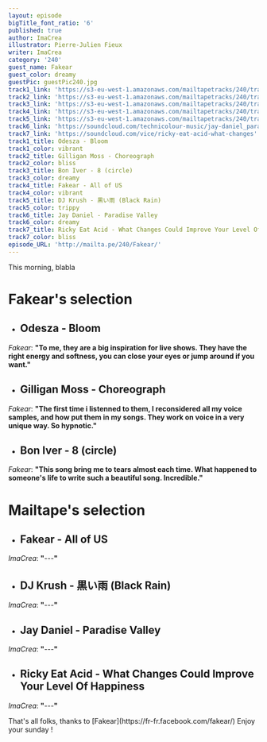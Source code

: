 ```yaml
---
layout: episode
bigTitle_font_ratio: '6'
published: true
author: ImaCrea
illustrator: Pierre-Julien Fieux
writer: ImaCrea
category: '240'
guest_name: Fakear
guest_color: dreamy
guestPic: guestPic240.jpg
track1_link: 'https://s3-eu-west-1.amazonaws.com/mailtapetracks/240/track1.mp3'
track2_link: 'https://s3-eu-west-1.amazonaws.com/mailtapetracks/240/track2.mp3'
track3_link: 'https://s3-eu-west-1.amazonaws.com/mailtapetracks/240/track3.mp3'
track4_link: 'https://s3-eu-west-1.amazonaws.com/mailtapetracks/240/track4.mp3'
track5_link: 'https://s3-eu-west-1.amazonaws.com/mailtapetracks/240/track5.mp3'
track6_link: 'https://soundcloud.com/technicolour-music/jay-daniel_paradise-valley'
track7_link: 'https://soundcloud.com/vice/ricky-eat-acid-what-changes'
track1_title: Odesza - Bloom
track1_color: vibrant
track2_title: Gilligan Moss - Choreograph
track2_color: bliss
track3_title: Bon Iver - 8 (circle)
track3_color: dreamy
track4_title: Fakear - All of US
track4_color: vibrant
track5_title: DJ Krush - 黒い雨 (Black Rain)
track5_color: trippy
track6_title: Jay Daniel - Paradise Valley
track6_color: dreamy
track7_title: Ricky Eat Acid - What Changes Could Improve Your Level Of Happiness
track7_color: bliss
episode_URL: 'http://mailta.pe/240/Fakear/'
---
```

<p id="introduction">This morning, blabla</p>


# Fakear's selection

+ ## Odesza - Bloom
_Fakear_: **"**To me, they are a big inspiration for live shows. They have the right energy and softness, you can close your eyes or jump around if you want.**"**

+ ## Gilligan Moss - Choreograph
_Fakear_: **"**The first time i listenned to them, I reconsidered all my voice samples, and how put them in my songs. They work on voice in a very unique way. So hypnotic.**"**

+ ## Bon Iver - 8 (circle)
_Fakear_: **"**This song bring me to tears almost each time. What happened to someone's life to write such a beautiful song. Incredible.**"**

# Mailtape's selection

+ ## Fakear - All of US
_ImaCrea_: **"**---**"**

+ ## DJ Krush - 黒い雨 (Black Rain)
_ImaCrea_: **"**---**"**

+ ## Jay Daniel - Paradise Valley
_ImaCrea_: **"**---**"**

+ ## Ricky Eat Acid - What Changes Could Improve Your Level Of Happiness
_ImaCrea_: **"**---**"**

<p id="outroduction">That's all folks, thanks to [Fakear](https://fr-fr.facebook.com/fakear/) Enjoy your sunday !</p>
